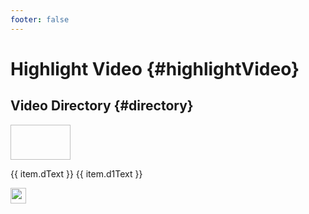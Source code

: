 ```yaml
---
footer: false
---
```


# Highlight Video {#highlightVideo}



<style src="@theme/styles/vue-mastery.css"></style>
<script setup>


  let videoList = [
       {
         url:"https://www.bilibili.com/video/BV1cp4y1F7eU/?spm_id_from=333.999.0.0&vd_source=dd1ff5f9b766b029147919f86e238c99",
         bImg:"http://www.iotos.top/images/readme-pic/f04.png",
         dText:"IoTOS-Plus ",
         d1Text:"Introduction to PPT",
       },
       {
         url:"https://www.bilibili.com/video/BV1fj41187m8/?spm_id_from=333.999.0.0&vd_source=dd1ff5f9b766b029147919f86e238c99",
         bImg:"http://www.iotos.top/images/readme-pic/f05.png",
         dText:"Business Edition Plus",
         d1Text: "'Far Ahead' | See you in October",
       },
       {
         url: "https://www.bilibili.com/video/BV1Gh4y1F7FP/?share_source=copy_web&vd_source=541c4cf9c3b292abf5db62f583478344",
         bImg: "http://www.iotos.top/images/readme-pic/f01.png",
         dText: "Domestic open source software",
         d1Text: "Have you ever used open source IoTOS?",
       },{
         url: "https://www.bilibili.com/video/BV1Zz4y1s7rT/?share_source=copy_web&vd_source=541c4cf9c3b292abf5db62f583478344",
         bImg: "http://www.iotos.top/images/readme-pic/f02.png",
         dText: "Open Source IoTOS",
         d1Text: "Poster share!",
       },{
         url: "https://www.bilibili.com/video/BV1Lh4y1C7Mb/?share_source=copy_web&vd_source=541c4cf9c3b292abf5db62f583478344",
         bImg: "http://www.iotos.top/images/readme-pic/f03.png",
         dText: "Open Source IoTOS",
         d1Text: "Follow more than 100 people!",
       }
     ]
   
</script>

## Video Directory {#directory}

<div v-for="item in videoList" class="vue-mastery-link" style="margin-top: 10px;">
   <a :href="item.url" target="_blank">
     <div class="banner-wrapper">
       <img class="banner" width="96px" height="56px" :src="item.bImg" />
     </div>
     <p class="description">{{ item.dText }} <span>{{ item.d1Text }}</span></p>
     <div class="logo-wrapper">
         <img width="25px" src="http://www.iotos.top/logo.png" />
     </div>
   </a>
</div>
